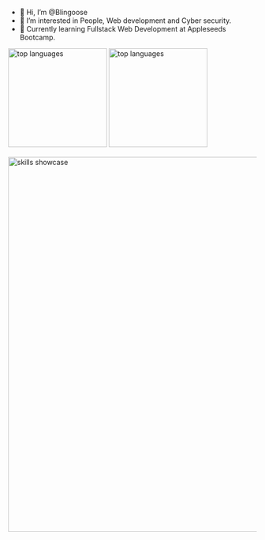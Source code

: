 - 👋 Hi, I’m @Blingoose
- 👀 I’m interested in People, Web development and Cyber security.
- 🌱 Currently learning Fullstack Web Development at Appleseeds Bootcamp.



<picture>
  <source media="(prefers-color-scheme: dark)" srcset="https://github-readme-stats.vercel.app/api/top-langs/?username=Blingoose&theme=radical">
  <source media="(prefers-color-scheme: light)" srcset="https://github-readme-stats.vercel.app/api/top-langs/?username=Blingoose&theme=vue">
  <img height="200" alt="top languages" src="https://github-readme-stats.vercel.app/api/top-langs/?username=Blingoose">
</picture>

 
<picture>
  <source media="(prefers-color-scheme: dark)" srcset="https://github-readme-stats.vercel.app/api?username=blingoose&show_icons=true&theme=radical">
  <source media="(prefers-color-scheme: light)" srcset="https://github-readme-stats.vercel.app/api?username=blingoose&show_icons=true&theme=vue">
  <img height="200" alt="top languages" src="https://github-readme-stats.vercel.app/api?username=Blingoose&show_icons=true">
</picture>
                                                                                                                          
</br>
</br>
                                                                                                                          

<img width="760" alt="skills showcase" src="https://skillicons.dev/icons?i=js,html,css,nodejs,react,sass,emotion,mongodb,express,firebase,linux,docker,bash,vim&theme=dark">

